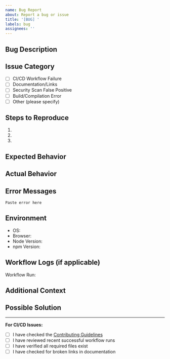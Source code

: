 ```yaml
---
name: Bug Report
about: Report a bug or issue
title: '[BUG] '
labels: bug
assignees: ''
---
```


## Bug Description

<!-- A clear and concise description of what the bug is -->

## Issue Category

<!-- Mark the relevant category with an "x" -->

- [ ] CI/CD Workflow Failure
- [ ] Documentation/Links
- [ ] Security Scan False Positive
- [ ] Build/Compilation Error
- [ ] Other (please specify)

## Steps to Reproduce

1. 
2. 
3. 

## Expected Behavior

<!-- What you expected to happen -->

## Actual Behavior

<!-- What actually happened -->

## Error Messages

<!-- If applicable, paste error messages or logs -->

```
Paste error here
```

## Environment

- OS: <!-- e.g., macOS, Linux, Windows -->
- Browser: <!-- if applicable -->
- Node Version: <!-- run `node --version` -->
- npm Version: <!-- run `npm --version` -->

## Workflow Logs (if applicable)

<!-- Link to failed GitHub Actions run -->

Workflow Run: <!-- paste link here -->

## Additional Context

<!-- Add any other context about the problem here -->

## Possible Solution

<!-- Optional: Suggest a fix or reason for the bug -->

---

**For CI/CD Issues:**

- [ ] I have checked the [Contributing Guidelines](../CONTRIBUTING.md)
- [ ] I have reviewed recent successful workflow runs
- [ ] I have verified all required files exist
- [ ] I have checked for broken links in documentation

